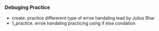 ### Debuging Practice
- create. practice differerent type of erroe handaling lead by Julius Bhai
- 1_practice. erroe handaling practicing using if else condation
